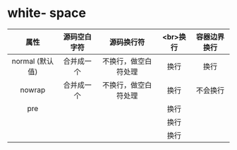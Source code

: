 # white- space

|      属性       | 源码空白字符 |      源码换行符      | \<br>换行 | 容器边界换行 |
| :-------------: | :----------: | :------------------: | :-------: | :----------: |
| normal (默认值) |  合并成一个  | 不换行，做空白符处理 |   换行    |     换行     |
|     nowrap      |  合并成一个  | 不换行，做空白符处理 |   换行    |   不会换行   |
|       pre       |              |                      |   换行    |              |
|                 |              |                      |   换行    |              |
|                 |              |                      |   换行    |              |


